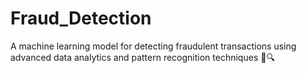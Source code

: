 # Fraud_Detection
A machine learning model for detecting fraudulent transactions using advanced data analytics and pattern recognition techniques 🚀🔍
